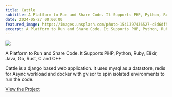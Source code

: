 ```yaml
---
title: Cattle
subtitle: A Platform to Run and Share Code. It Supports PHP, Python, Ruby, Elixir, Java, Go, Rust, C and C++
date: 2024-05-27 00:00:00
featured_image: https://images.unsplash.com/photo-1541397436527-c5d6df584ce1?q=90&fm=jpg&w=1000&fit=max
excerpt: A Platform to Run and Share Code. It Supports PHP, Python, Ruby, Elixir, Java, Go, Rust, C and C++
---
```


![](https://images.unsplash.com/photo-1541397436527-c5d6df584ce1?q=90&fm=jpg&w=1000&fit=max)

A Platform to Run and Share Code. It Supports PHP, Python, Ruby, Elixir, Java, Go, Rust, C and C++

Cattle is a django based web application. It uses mysql as a datastore, redis for Async workload and docker with gvisor to spin isolated environments to run the code.

<a href="https://github.com/Clivern/Cattle" class="button button--large">View the Project</a>
